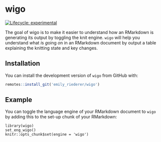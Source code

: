 # wigo

<!-- badges: start -->
[![Lifecycle: experimental](https://img.shields.io/badge/lifecycle-experimental-orange.svg)](https://www.tidyverse.org/lifecycle/#experimental)
<!-- badges: end -->

The goal of wigo is to make it easier to understand how an RMarkdown is generating its output by toggling the knit engine. `wigo` will help you understand *w*hat *i*s *g*oing *o*n in an RMarkdown document by output a table explaining the knitting state and key changes. 

## Installation

You can install the development version of `wigo` from GitHub with:

``` r
remotes::install_git('emily_riederer/wigo')
```

## Example

You can toggle the language engine of your RMarkdown document to `wigo` by adding this to the set-up chunk of your RMarkdown:

```
library(wigo)
set_eng_wigo()
knitr::opts_chunk$set(engine = 'wigo')
```
